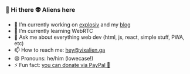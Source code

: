 ### 👋 Hi there 👽 Aliens here

- 🔭 I’m currently working on [explosiv](https://npmjs.com/package/explosiv) and my [blog](https://vixalien.ga)
- 🌱 I’m currently learning WebRTC
- 💬 Ask me about everything web dev (html, js, react, simple stuff, PWA, etc)
- 📫 How to reach me: [hey@vixalien.ga](mailto:hey@vixalien.ga)
- 😄 Pronouns: he/him (lowecase!)
- ⚡ Fun fact: [you can donate via PayPal 💚](https://www.paypal.com/donate/?hosted_button_id=SAAEAPL2GLXZS)
